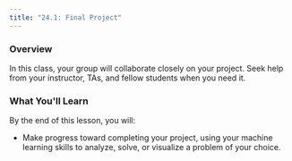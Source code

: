 ```yaml
---
title: "24.1: Final Project"
---
```


<img style="display: none;" src="https://static.bc-edx.com/data/dl-1-1/m24/lms/img/banner.jpg" alt="lesson banner" />

### Overview

In this class, your group will collaborate closely on your project. Seek help from your instructor, TAs, and fellow students when you need it.

### What You'll Learn

By the end of this lesson, you will:

* Make progress toward completing your project, using your machine learning skills to analyze, solve, or visualize a problem of your choice.

